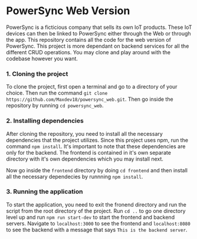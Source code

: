 # PowerSync Web Version
PowerSync is a ficticious company that sells its own IoT products. These IoT devices can then be linked to PowerSync either through the Web or through the app. This repository contains all the code for the web version of PowerSync. This project is more dependant on backend services for all the different CRUD operations. You may clone and play around with the codebase however you want.

### 1. Cloning the project
To clone the project, first open a terminal and go to a directory of your choice. Then run the command `git clone https://github.com/Maxdev18/powersync_web.git`. Then go inside the repository by running `cd powersync_web`.

### 2. Installing dependencies
After cloning the repository, you need to install all the necessary dependencies that the project utilizes. Since this project uses npm, run the command `npm install`. It's important to note that these dependencies are only for the backend. The frontend is contained in it's own separate directory with it's own dependencies which you may install next.

Now go inside the `frontend` directory by doing `cd frontend` and then install all the necessary dependecies by runnning `npm install`.

### 3. Running the application
To start the application, you need to exit the fronend directory and run the script from the root directory of the project. Run `cd ..` to go one directory level up and run `npm run start-dev` to start the frontend and backend servers. Navigate to `localhost:3000` to see the frontend and `localhost:8080` to see the backend with a message that says `This is the backend server`.